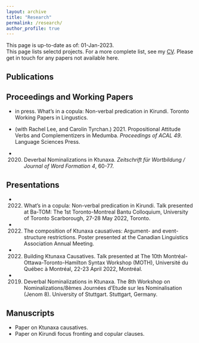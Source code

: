 ```yaml
---
layout: archive
title: "Research"
permalink: /research/
author_profile: true
---
```


This page is up-to-date as of: 01-Jan-2023. <br>
This page lists selectd projects. For a more complete list, see my [CV](https://terrancegatchalian.github.io/cv/).
Please get in touch for any papers not available here.

## Publications

## Proceedings and Working Papers

*  in press. What’s in a copula: Non-verbal predication in Kirundi. Toronto Working Papers in Lingustics.

*  (with Rachel Lee, and Carolin Tyrchan.) 2021. Propositional Attitude Verbs and Complementizers in Medumba. *Proceedings of ACAL 49*. Language Sciences Press. 

*  2020. Deverbal Nominalizations in Ktunaxa. *Zeitschrift für Wortbildung / Journal of Word Formation 4*, 60-77.


## Presentations

*  2022. What’s in a copula: Non-verbal predication in Kirundi. Talk presented at Ba-TOM: The 1st Toronto-Montreal Bantu Colloquium, University of Toronto Scarborough, 27-28 May 2022, Toronto.

*  2022. The composition of Ktunaxa causatives: Argument- and event-structure restrictions. Poster presented at the Canadian Linguistics Association Annual Meeting.

*  2022. Building Ktunaxa Causatives. Talk presented at The 10th Montréal-Ottawa-Toronto-Hamilton Syntax Workshop (MOTH), Université du Québec à Montréal, 22-23 April 2022, Montréal.

*  2019. Deverbal Nominalizations in Ktunaxa. The 8th Workshop on Nominalizations/8èmes Journées d’Etude sur les Nominalisation (Jenom 8). University of Stuttgart. Stuttgart, Germany. 

## Manuscripts

*  Paper on Ktunaxa causatives. 
*  Paper on Kirundi focus fronting and copular clauses.


